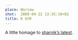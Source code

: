 ```yaml
---
place: Warsaw
shot:  2009-04-22 13:35:10+02
title: K GYR
---
```


A little homage to [sharnik’s latest](https://500px.com/photo/131712181/67-365-by-wojciech-ogrodowczyk).
